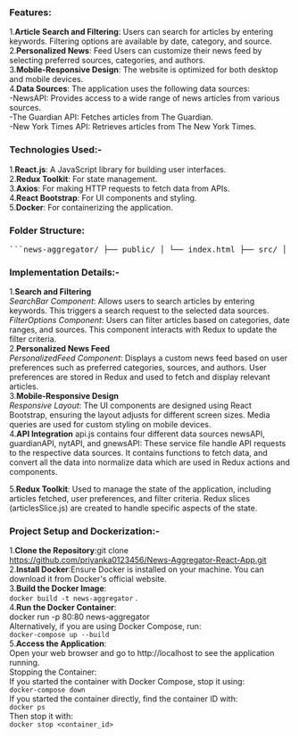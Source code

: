 ### Features: <br>
1.**Article Search and Filtering**: Users can search for articles by entering keywords. Filtering options are available by date, category, and source.<br>
2.**Personalized News**: Feed Users can customize their news feed by selecting preferred sources, categories, and authors.<br>
3.**Mobile-Responsive Design**: The website is optimized for both desktop and mobile devices.<br>
4.**Data Sources**: The application uses the following data sources:<br>
-NewsAPI: Provides access to a wide range of news articles from various sources.<br>
-The Guardian API: Fetches articles from The Guardian.<br>
-New York Times API: Retrieves articles from The New York Times.<br>

### Technologies Used:-<br>
1.**React.js**: A JavaScript library for building user interfaces.<br>
2.**Redux Toolkit**: For state management.<br>
3.**Axios**: For making HTTP requests to fetch data from APIs.<br>
4.**React Bootstrap**: For UI components and styling.<br>
5.**Docker**: For containerizing the application.<br>
### Folder Structure: <br>
<pre>```news-aggregator/ ├── public/ │ └── index.html ├── src/ │ ├── components/ │ │ ├── Error/ │ │ │ └── Error.js │ │ ├── Loading/ │ │ │ ├── index.js │ │ │ └── Loading.js │ │ ├── NavBar/ │ │ │ ├── Loading.js │ │ │ └── Loading.css │ │ ├── News/ │ │ │ ├── index.js │ │ │ ├── News.js │ │ │ └── News.css │ │ ├── NewsCard/ │ │ │ ├── NewsCard.js │ │ │ ├── NewsCard.css │ │ │ └── Details/ │ │ │ ├── Details.js │ │ │ └── Details.css │ │ ├── NoDataFound/ │ │ │ ├── NoDataFound.js │ │ │ └── NoDataFound.css │ │ ├── NoRouteFound/ │ │ │ └── NoRouteFound.js │ │ └── ScrollToTop/ │ │ └── ScrollToTop.js │ ├── config/ │ │ ├── api.js │ │ └── config.js │ ├── images/ │ │ └── ArrowIcon.svg │ ├── pages/ │ │ ├── HomePage/ │ │ │ └── HomePage.js │ │ └── PersonalizedPage/ │ │ └── PersonalizedPage.js │ ├── router/ │ │ └── appRouter.js │ ├── store/ │ │ ├── store.js │ │ └── slices/ │ │ └── articlesSlice.js │ ├── App.js │ ├── App.css │ ├── index.js │ └── index.css ├── .env ├── .gitignore ├── .dockerignore ├── Dockerfile ├── docker-compose.yml └── package.json```</pre>


### Implementation Details:-<br>
1.**Search and Filtering**<br>
*SearchBar Component*: Allows users to search articles by entering keywords. This triggers a search request to the selected data sources.<br>
*FilterOptions Component*: Users can filter articles based on categories, date ranges, and sources. This component interacts with Redux to update the filter criteria.<br>
2.**Personalized News Feed**<br>
*PersonalizedFeed Component*: Displays a custom news feed based on user preferences such as preferred categories, sources, and authors. User preferences are stored in Redux and used to fetch and display relevant articles.<br>
3.**Mobile-Responsive Design**<br>
*Responsive Layout*: The UI components are designed using React Bootstrap, ensuring the layout adjusts for different screen sizes. Media queries are used for custom styling on mobile devices.<br>
4.**API Integration**
api.js contains four different data sources newsAPI, guardianAPI, nytAPI, and gnewsAPI: These service file handle API requests to the respective data sources. It contains functions to fetch data, and convert all the data into normalize data which are used in Redux actions and components.

5.**Redux Toolkit**: Used to manage the state of the application, including articles fetched, user preferences, and filter criteria. Redux slices (articlesSlice.js) are created to handle specific aspects of the state.
<br>
### Project Setup and Dockerization:-<br>
1.**Clone the Repository**:git clone https://github.com/priyanka0123456/News-Aggregator-React-App.git<br>
2.**Install Docker**:Ensure Docker is installed on your machine. You can download it from Docker's official website.<br>
3.**Build the Docker Image**:<br>
``` docker build -t news-aggregator ``` .<br>
4.**Run the Docker Container**:<br>
docker run -p 80:80 news-aggregator<br>
Alternatively, if you are using Docker Compose, run:<br>
```docker-compose up --build```<br>
5.**Access the Application**:<br>
Open your web browser and go to http://localhost to see the application running.<br>
Stopping the Container:<br>
If you started the container with Docker Compose, stop it using:<br>
```docker-compose down```<br>
If you started the container directly, find the container ID with:<br>
```docker ps```<br>
Then stop it with:<br>
```docker stop <container_id>```<br>


